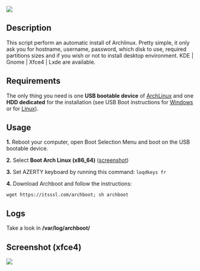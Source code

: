 ![](https://raw.githubusercontent.com/grm34/archboot/master/img/archboot.png)

## Description

This script perform an automatic install of Archlinux.
Pretty simple, it only ask you for hostname, username,
password, which disk to use, required partitions sizes
and if you wish or not to install desktop environment.
KDE | Gnome | Xfce4 | Lxde are available.

## Requirements

The only thing you need is one **USB bootable device** of [ArchLinux](http://mir.archlinux.fr/iso/latest) and one **HDD dedicated** for the installation (see USB Boot instructions for [Windows](https://rufus.akeo.ie/?locale=fr_FR) or for [Linux](https://debian-facile.org/doc:install:usb-boot)).

## Usage

**1.** Reboot your computer, open Boot Selection Menu and boot on the USB bootable device.

**2.** Select **Boot Arch Linux (x86_64)** ([screenshot](https://raw.githubusercontent.com/grm34/archboot/master/img/archlinux.png))

**3.** Set AZERTY keyboard by running this command: `loqdkeys fr`

**4.** Download Archboot and follow the instructions:

`wget https://itsssl.com/archboot; sh archboot`

## Logs
Take a look in **/var/log/archboot/**

## Screenshot (xfce4)

![](https://raw.githubusercontent.com/grm34/archboot/master/img/screenshot.png)

